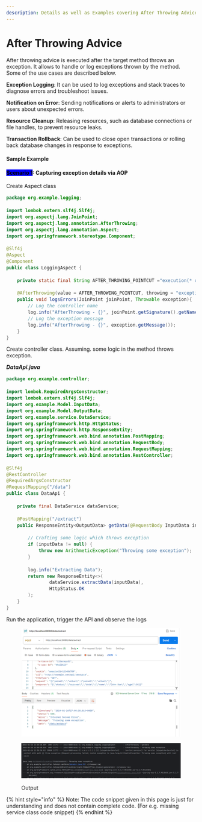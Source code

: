 ```yaml
---
description: Details as well as Examples covering After Throwing Advice.
---
```


# After Throwing Advice

After throwing advice is executed after the target method throws an exception. It allows to handle or log exceptions thrown by the method. Some of the use cases are described below.

**Exception Logging**: It can be used to log exceptions and stack traces to diagnose errors and troubleshoot issues.

**Notification on Error**: Sending notifications or alerts to administrators or users about unexpected errors.

**Resource Cleanup**: Releasing resources, such as database connections or file handles, to prevent resource leaks.

**Transaction Rollback**: Can be used to close open transactions or rolling back database changes in response to exceptions.



#### Sample Example

#### <mark style="background-color:blue;">Scenario 1</mark>: Capturing exception details via AOP

Create Aspect class

```java
package org.example.logging;

import lombok.extern.slf4j.Slf4j;
import org.aspectj.lang.JoinPoint;
import org.aspectj.lang.annotation.AfterThrowing;
import org.aspectj.lang.annotation.Aspect;
import org.springframework.stereotype.Component;

@Slf4j
@Aspect
@Component
public class LoggingAspect {

    private static final String AFTER_THROWING_POINTCUT ="execution(* org.example.controller.*.*(..))";

    @AfterThrowing(value = AFTER_THROWING_POINTCUT, throwing = "exception")
    public void logsErrors(JoinPoint joinPoint, Throwable exception){
        // Log the controller name
        log.info("AfterThrowing - {}", joinPoint.getSignature().getName());
        // Log the exception message
        log.info("AfterThrowing - {}", exception.getMessage());
    }
}
```



Create controller class. Assuming. some logic in the method throws exception.

_**DataApi.java**_

```java
package org.example.controller;

import lombok.RequiredArgsConstructor;
import lombok.extern.slf4j.Slf4j;
import org.example.Model.InputData;
import org.example.Model.OutputData;
import org.example.service.DataService;
import org.springframework.http.HttpStatus;
import org.springframework.http.ResponseEntity;
import org.springframework.web.bind.annotation.PostMapping;
import org.springframework.web.bind.annotation.RequestBody;
import org.springframework.web.bind.annotation.RequestMapping;
import org.springframework.web.bind.annotation.RestController;

@Slf4j
@RestController
@RequiredArgsConstructor
@RequestMapping("/data")
public class DataApi {

    private final DataService dataService;

    @PostMapping("/extract")
    public ResponseEntity<OutputData> getData(@RequestBody InputData inputData) {

        // Crafting some logic which throws exception
        if (inputData != null) {
            throw new ArithmeticException("Throwing some exception");
        }

        log.info("Extracting Data");
        return new ResponseEntity<>(
                dataService.extractData(inputData),
                HttpStatus.OK
        );
    }
}
```



Run the application, trigger the API and observe the logs

<figure><img src="../../../.gitbook/assets/image (8) (1) (1) (1) (1).png" alt="" width="563"><figcaption></figcaption></figure>

<figure><img src="../../../.gitbook/assets/image (9) (1) (1) (1).png" alt=""><figcaption><p>Output</p></figcaption></figure>





{% hint style="info" %}
Note: The code snippet given in this page is just for understanding and does not contain complete code. (For e.g. missing service class code snippet)
{% endhint %}
